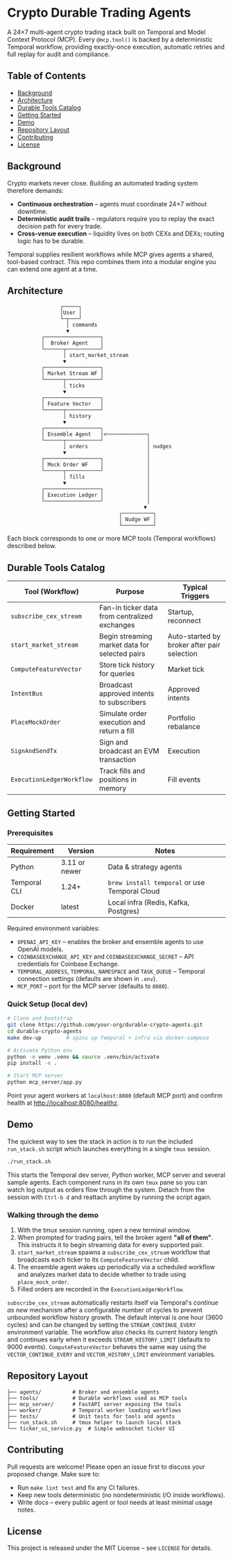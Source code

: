 # Crypto Durable Trading Agents

A 24×7 multi-agent crypto trading stack built on Temporal and Model Context Protocol (MCP). Every `@mcp.tool()` is backed by a deterministic Temporal workflow, providing exactly-once execution, automatic retries and full replay for audit and compliance.

## Table of Contents
- [Background](#background)
- [Architecture](#architecture)
- [Durable Tools Catalog](#durable-tools-catalog)
- [Getting Started](#getting-started)
- [Demo](#demo)
- [Repository Layout](#repository-layout)
- [Contributing](#contributing)
- [License](#license)

## Background
Crypto markets never close. Building an automated trading system therefore demands:

- **Continuous orchestration** – agents must coordinate 24×7 without downtime.
- **Deterministic audit trails** – regulators require you to replay the exact decision path for every trade.
- **Cross-venue execution** – liquidity lives on both CEXs and DEXs; routing logic has to be durable.

Temporal supplies resilient workflows while MCP gives agents a shared, tool-based contract. This repo combines them into a modular engine you can extend one agent at a time.

## Architecture
```
                 ┌─────┐
                 │User │
                 └─┬───┘
                   │ commands
                   ▼
           ┌──────────────────┐
           │  Broker Agent    │
           └──────┬───────────┘
                  │ start_market_stream
                  ▼
           ┌──────────────────┐
           │ Market Stream WF │
           └──────┬───────────┘
                  │ ticks
                  ▼
           ┌──────────────────┐
           │ Feature Vector   │
           └──────┬───────────┘
                  │ history
                  ▼
           ┌──────────────────┐
           │ Ensemble Agent   │<─────────────┐
           └──────┬───────────┘              │
                  │ orders                   │ nudges
                  ▼                          │
           ┌──────────────────┐              │
           │ Mock Order WF    │              │
           └──────┬───────────┘              │
                  │ fills                    │
                  ▼                          │
           ┌──────────────────┐              │
           │ Execution Ledger │              │
           └──────────────────┘              │
                                            ▼
                                    ┌──────────┐
                                    │ Nudge WF │
                                    └──────────┘
```
Each block corresponds to one or more MCP tools (Temporal workflows) described below.

## Durable Tools Catalog

| Tool (Workflow)            | Purpose                                                | Typical Triggers        |
|----------------------------|--------------------------------------------------------|-------------------------|
| `subscribe_cex_stream`   | Fan-in ticker data from centralized exchanges  | Startup, reconnect    |
| `start_market_stream`    | Begin streaming market data for selected pairs | Auto-started by broker after pair selection |
| `ComputeFeatureVector`   | Store tick history for queries                | Market tick           |
| `IntentBus`              | Broadcast approved intents to subscribers      | Approved intents      |
| `PlaceMockOrder`         | Simulate order execution and return a fill     | Portfolio rebalance   |
| `SignAndSendTx`          | Sign and broadcast an EVM transaction          | Execution             |
| `ExecutionLedgerWorkflow`| Track fills and positions in memory            | Fill events           |


## Getting Started

### Prerequisites

| Requirement  | Version      | Notes                                        |
|--------------|--------------|----------------------------------------------|
| Python       | 3.11 or newer| Data & strategy agents                       |
| Temporal CLI | 1.24+        | `brew install temporal` or use Temporal Cloud|
| Docker       | latest       | Local infra (Redis, Kafka, Postgres)         |

Required environment variables:

- `OPENAI_API_KEY` – enables the broker and ensemble agents to use OpenAI models.
- `COINBASEEXCHANGE_API_KEY` and `COINBASEEXCHANGE_SECRET` – API credentials for Coinbase Exchange.
- `TEMPORAL_ADDRESS`, `TEMPORAL_NAMESPACE` and `TASK_QUEUE` – Temporal connection settings (defaults are shown in `.env`).
- `MCP_PORT` – port for the MCP server (defaults to `8080`).

### Quick Setup (local dev)
```bash
# Clone and bootstrap
git clone https://github.com/your-org/durable-crypto-agents.git
cd durable-crypto-agents
make dev-up        # spins up Temporal + infra via docker-compose

# Activate Python env
python -m venv .venv && source .venv/bin/activate
pip install -e .

# Start MCP server
python mcp_server/app.py
```
Point your agent workers at `localhost:8080` (default MCP port) and confirm health at <http://localhost:8080/healthz>.

## Demo

The quickest way to see the stack in action is to run the included `run_stack.sh` script which launches everything in a single `tmux` session.

```bash
./run_stack.sh
```
This starts the Temporal dev server, Python worker, MCP server and several sample agents. Each component runs in its own `tmux` pane so you can watch log output as orders flow through the system. Detach from the session with `Ctrl-b d` and reattach anytime by running the script again.

### Walking through the demo
1. With the tmux session running, open a new terminal window.
2. When prompted for trading pairs, tell the broker agent **"all of them"**.
   This instructs it to begin streaming data for every supported pair.
3. `start_market_stream` spawns a `subscribe_cex_stream` workflow that
   broadcasts each ticker to its `ComputeFeatureVector` child.
4. The ensemble agent wakes up periodically via a scheduled workflow and
   analyzes market data to decide whether to trade using `place_mock_order`.
5. Filled orders are recorded in the
   `ExecutionLedgerWorkflow`.


`subscribe_cex_stream` automatically restarts itself via Temporal's *continue as new*
mechanism after a configurable number of cycles to prevent unbounded workflow
history growth. The default interval is one hour (3600 cycles) and can be
changed by setting the `STREAM_CONTINUE_EVERY` environment variable. The workflow
also checks its current history length and continues early when it exceeds
`STREAM_HISTORY_LIMIT` (defaults to 9000 events).
`ComputeFeatureVector` behaves the same way using the `VECTOR_CONTINUE_EVERY`
and `VECTOR_HISTORY_LIMIT` environment variables.

## Repository Layout
```
├── agents/          # Broker and ensemble agents
├── tools/           # Durable workflows used as MCP tools
├── mcp_server/      # FastAPI server exposing the tools
├── worker/          # Temporal worker loading workflows
├── tests/           # Unit tests for tools and agents
├── run_stack.sh     # tmux helper to launch local stack
└── ticker_ui_service.py  # Simple websocket ticker UI
```

## Contributing
Pull requests are welcome! Please open an issue first to discuss your proposed change. Make sure to:

- Run `make lint test` and fix any CI failures.
- Keep new tools deterministic (no nondeterministic I/O inside workflows).
- Write docs – every public agent or tool needs at least minimal usage notes.

## License

This project is released under the MIT License – see `LICENSE` for details.
